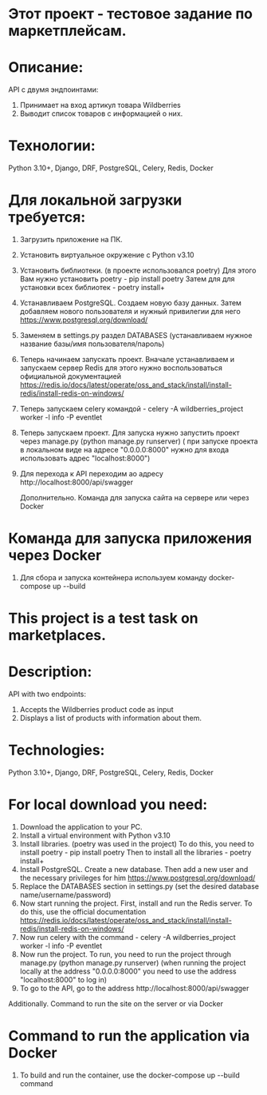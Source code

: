 # Этот проект - тестовое задание по маркетплейсам.

# Описание:
API с двумя эндпоинтами:
1) Принимает на вход артикул товара Wildberries
2) Выводит список товаров с информацией о них.

# Технологии:

Python 3.10+, Django, DRF, PostgreSQL, Celery, Redis, Docker

# Для локальной загрузки требуется:
1. Загрузить приложение на ПК.
2. Установить виртуальное окружение с Python v3.10
3. Установить библиотеки. (в проекте использовался poetry)
   Для этого Вам нужно установить poetry - pip install poetry
   Затем для для установки всех библиотек  -   poetry install+
4. Устанавливаем PostgreSQL. Создаем новую базу данных. Затем добавляем нового пользователя и нужный привилегии для него https://www.postgresql.org/download/
5. Заменяем в settings.py раздел DATABASES (устанавливаем нужное название базы/имя пользователя/пароль)
6. Теперь начинаем запускать проект. Вначале устанавливаем и запускаем сервер Redis для этого нужно воспользоваться официальной документацией https://redis.io/docs/latest/operate/oss_and_stack/install/install-redis/install-redis-on-windows/
7. Теперь запускаем celery командой - celery -A wildberries_project worker -l info -P eventlet 
8. Теперь запускаем проект. Для запуска нужно запустить проект через manage.py  (python manage.py runserver)
  ( при запуске проекта в локальном виде  на адресе "0.0.0.0:8000"  нужно для входа использовать адрес "localhost:8000")
9. Для перехода к API переходим ао адресу http://localhost:8000/api/swagger 

   Дополнительно. Команда для запуска сайта на сервере или через Docker 
   
# Команда для запуска приложения через Docker
1. Для сбора и запуска контейнера используем команду docker-compose up --build

# This project is a test task on marketplaces.

# Description:
API with two endpoints:
1) Accepts the Wildberries product code as input
2) Displays a list of products with information about them.

# Technologies:

Python 3.10+, Django, DRF, PostgreSQL, Celery, Redis, Docker

# For local download you need:

1. Download the application to your PC.
2. Install a virtual environment with Python v3.10
3. Install libraries. (poetry was used in the project)
To do this, you need to install poetry - pip install poetry
Then to install all the libraries - poetry install+
4. Install PostgreSQL. Create a new database. Then add a new user and the necessary privileges for him https://www.postgresql.org/download/
5. Replace the DATABASES section in settings.py (set the desired database name/username/password)
6. Now start running the project. First, install and run the Redis server. To do this, use the official documentation https://redis.io/docs/latest/operate/oss_and_stack/install/install-redis/install-redis-on-windows/
7. Now run celery with the command - celery -A wildberries_project worker -l info -P eventlet
8. Now run the project. To run, you need to run the project through manage.py (python manage.py runserver)
(when running the project locally at the address "0.0.0.0:8000" you need to use the address "localhost:8000" to log in)
9. To go to the API, go to the address http://localhost:8000/api/swagger

Additionally. Command to run the site on the server or via Docker

# Command to run the application via Docker
1. To build and run the container, use the docker-compose up --build command